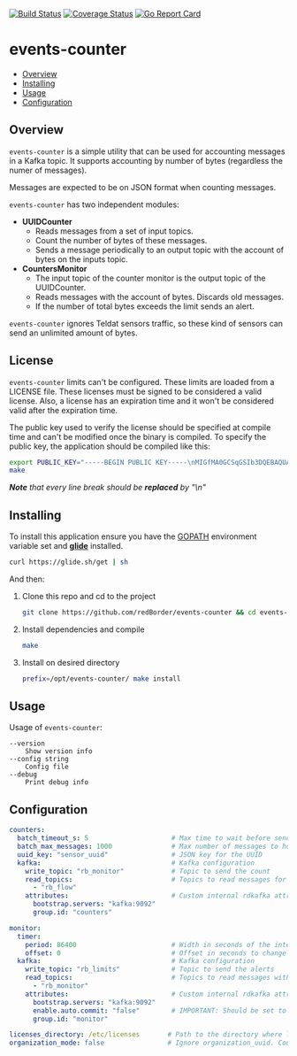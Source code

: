 [![Build Status](https://travis-ci.org/redBorder/events-counter.svg?branch=master)](https://travis-ci.org/redBorder/events-counter)
[![Coverage Status](https://coveralls.io/repos/github/redBorder/events-counter/badge.svg)](https://coveralls.io/github/redBorder/events-counter)
[![Go Report Card](https://goreportcard.com/badge/github.com/redBorder/events-counter)](https://goreportcard.com/report/github.com/redBorder/events-counter)

# events-counter

* [Overview](#overview)
* [Installing](#installing)
* [Usage](#usage)
* [Configuration](#configuration)

## Overview

`events-counter` is a simple utility that can be used for accounting messages
in a Kafka topic. It supports accounting by number of bytes (regardless the
numer of messages).

Messages are expected to be on JSON format when counting messages.

`events-counter` has two independent modules:

- **UUIDCounter**
  - Reads messages from a set of input topics.
  - Count the number of bytes of these messages.
  - Sends a message periodically to an output topic with the account of bytes
  on the inputs topic.
- **CountersMonitor**
  - The input topic of the counter monitor is the output topic of the UUIDCounter.
  - Reads messages with the account of bytes. Discards old messages.
  - If the number of total bytes exceeds the limit sends an alert.

`events-counter` ignores Teldat sensors traffic, so these kind of sensors can
send an unlimited amount of bytes.  

## License

`events-counter` limits can't be configured. These limits are loaded from a
LICENSE file. These licenses must be signed to be considered a valid license. Also, a
license has an expiration time and it won't be considered valid after
the expiration time.

The public key used to verify the license should be specified at compile time
and can't be modified once the binary is compiled. To specify the public key,
the application should be compiled like this:

```bash
export PUBLIC_KEY="-----BEGIN PUBLIC KEY-----\nMIGfMA0GCSqGSIb3DQEBAQUAA4GNADCBiQKBgQCqGKukO1De7zhZj6+H0qtjTkVxwTCpvKe4eCZ0\nFPqri0cb2JZfXJ/DgYSF6vUpwmJG8wVQZKjeGcjDOL5UlsuusFncCzWBQ7RKNUSesmQRMSGkVb1/\n3j+skZ6UtW+5u09lHNsj6tQ51s1SPrCBkedbNf0Tp0GbMJDyR4e9T04ZZwIDAQAB\n-----END PUBLIC KEY-----"
make
```

_**Note** that every line break should be **replaced** by "\n"_

## Installing

To install this application ensure you have the
[GOPATH](https://golang.org/doc/code.html#GOPATH) environment variable set and
**[glide](https://glide.sh/)** installed.

```bash
curl https://glide.sh/get | sh
```

And then:

1. Clone this repo and cd to the project

    ```bash
    git clone https://github.com/redBorder/events-counter && cd events-counter
    ```
2. Install dependencies and compile

    ```bash
    make
    ```
3. Install on desired directory

    ```bash
    prefix=/opt/events-counter/ make install
    ```

## Usage

Usage of `events-counter`:

```
--version
    Show version info
--config string
    Config file
--debug
    Print debug info
```

## Configuration

```yaml
counters:
  batch_timeout_s: 5                     # Max time to wait before send a count message
  batch_max_messages: 1000               # Max number of messages to hold before send a count message
  uuid_key: "sensor_uuid"                # JSON key for the UUID
  kafka:                                 # Kafka configuration
    write_topic: "rb_monitor"            # Topic to send the count
    read_topics:                         # Topics to read messages for accounting
      - "rb_flow"
    attributes:                          # Custom internal rdkafka attributes
      bootstrap.servers: "kafka:9092"
      group.id: "counters"

monitor:
  timer:
    period: 86400                        # Width in seconds of the interval between counters reset (86400 -> 24h)
    offset: 0                            # Offset in seconds to change the start of the interval (0 -> 00:00h)
  kafka:                                 # Kafka configuration
    write_topic: "rb_limits"             # Topic to send the alerts
    read_topics:                         # Topics to read messages with accounting info
      - "rb_monitor"
    attributes:                          # Custom internal rdkafka attributes
      bootstrap.servers: "kafka:9092"
      enable.auto.commit: "false"        # IMPORTANT: Should be set to false
      group.id: "monitor"

licenses_directory: /etc/licenses       # Path to the directory where licenses are stored
organization_mode: false                # Ignore organization_uuid. Count every message as belonging to org "*"
```
